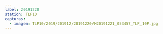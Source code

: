 ```yaml
---
label: 20191220
station: TLP10
capturas:
  - imagem: TLP10/2019/201912/20191220/M20191221_053457_TLP_10P.jpg
---
```

